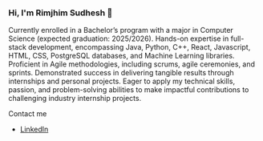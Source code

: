 ### Hi, I'm Rimjhim Sudhesh 👋

<!--
**rimjhimsudhesh/rimjhimsudhesh** is a ✨ _special_ ✨ repository because its `README.md` (this file) appears on your GitHub profile.

Here are some ideas to get you started:

- 🔭 I’m currently working on ...
- 🌱 I’m currently learning ...
- 👯 I’m looking to collaborate on ...
- 🤔 I’m looking for help with ...
- 💬 Ask me about ...
- 📫 How to reach me: ...
- 😄 Pronouns: ...
- ⚡ Fun fact: ...
-->
Currently enrolled in a Bachelor’s program with a major in Computer Science (expected graduation: 2025/2026). Hands-on expertise in full-stack development, encompassing Java, Python, C++, React, Javascript, HTML, CSS, PostgreSQL databases, and Machine Learning libraries. Proficient in Agile methodologies, including scrums, agile ceremonies, and sprints. Demonstrated success in delivering tangible results through internships and personal projects. Eager to apply my technical skills, passion, and problem-solving abilities to make impactful contributions to challenging industry internship projects. 

Contact me 
- [LinkedIn](www.linkedin.com/in/rimjhim-sudhesh)


